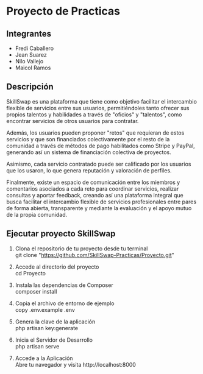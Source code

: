 # Proyecto de Practicas

## Integrantes
- Fredi Caballero
- Jean Suarez
- Nilo Vallejo
- Maicol Ramos

## Descripción

SkillSwap es una plataforma que tiene como objetivo facilitar el intercambio flexible de servicios entre sus usuarios, permitiéndoles tanto ofrecer sus propios talentos y habilidades a través de "oficios" y "talentos", como encontrar servicios de otros usuarios para contratar.

Además, los usuarios pueden proponer "retos" que requieran de estos servicios y que son financiados colectivamente por el resto de la comunidad a través de métodos de pago habilitados como Stripe y PayPal, generando así un sistema de financiación colectiva de proyectos.

Asimismo, cada servicio contratado puede ser calificado por los usuarios que los usaron, lo que genera reputación y valoración de perfiles.

Finalmente, existe un espacio de comunicación entre los miembros y comentarios asociados a cada reto para coordinar servicios, realizar consultas y aportar feedback, creando así una plataforma integral que busca facilitar el intercambio flexible de servicios profesionales entre pares de forma abierta, transparente y mediante la evaluación y el apoyo mutuo de la propia comunidad.

## Ejecutar proyecto SkillSwap

1. Clona el repositorio de tu proyecto desde tu terminal  
git clone "https://github.com/SkillSwap-Practicas/Proyecto.git"

2. Accede al directorio del proyecto  
cd Proyecto

3. Instala las dependencias de Composer  
composer install

4. Copia el archivo de entorno de ejemplo  
copy .env.example .env

5. Genera la clave de la aplicación  
php artisan key:generate

6. Inicia el Servidor de Desarrollo  
php artisan serve

7. Accede a la Aplicación  
Abre tu navegador y visita http://localhost:8000
